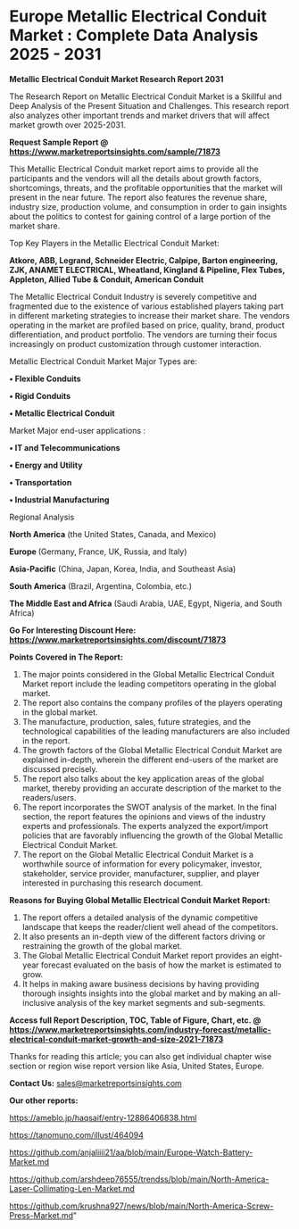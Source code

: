 # Europe Metallic Electrical Conduit Market : Complete Data Analysis 2025 - 2031

<strong>Metallic Electrical Conduit Market Research Report 2031</strong>

The Research Report on Metallic Electrical Conduit Market is a Skillful and Deep Analysis of the Present Situation and Challenges. This research report also analyzes other important trends and market drivers that will affect market growth over 2025-2031.

<strong>Request Sample Report @ <a href=https://www.marketreportsinsights.com/sample/71873>https://www.marketreportsinsights.com/sample/71873</a></strong>

This Metallic Electrical Conduit market report aims to provide all the participants and the vendors will all the details about growth factors, shortcomings, threats, and the profitable opportunities that the market will present in the near future. The report also features the revenue share, industry size, production volume, and consumption in order to gain insights about the politics to contest for gaining control of a large portion of the market share.

Top Key Players in the Metallic Electrical Conduit Market:

<strong>Atkore, ABB, Legrand, Schneider Electric, Calpipe, Barton engineering, ZJK, ANAMET ELECTRICAL, Wheatland, Kingland & Pipeline, Flex Tubes, Appleton, Allied Tube & Conduit, American Conduit</strong>

The Metallic Electrical Conduit Industry is severely competitive and fragmented due to the existence of various established players taking part in different marketing strategies to increase their market share. The vendors operating in the market are profiled based on price, quality, brand, product differentiation, and product portfolio. The vendors are turning their focus increasingly on product customization through customer interaction.

Metallic Electrical Conduit Market Major Types are:

<strong>• Flexible Conduits

• Rigid Conduits

• Metallic Electrical Conduit</strong>

Market Major end-user applications :

<strong>• IT and Telecommunications

• Energy and Utility

• Transportation

• Industrial Manufacturing</strong>

Regional Analysis

</u><strong><b>North America</b></strong> (the United States, Canada, and Mexico)

<strong><b>Europe </b></strong>(Germany, France, UK, Russia, and Italy)

<strong><b>Asia-Pacific</b></strong> (China, Japan, Korea, India, and Southeast Asia)

<strong><b>South America</b></strong> (Brazil, Argentina, Colombia, etc.)

<strong><b>The Middle East and Africa</b></strong> (Saudi Arabia, UAE, Egypt, Nigeria, and South Africa)

<strong>Go For Interesting Discount Here: <a href=https://www.marketreportsinsights.com/discount/71873>https://www.marketreportsinsights.com/discount/71873</a></strong>

<strong>Points Covered in The Report:</strong>
<ol>
  <li>The major points considered in the Global Metallic Electrical Conduit Market report include the leading competitors operating in the global market.</li>
  <li>The report also contains the company profiles of the players operating in the global market.</li>
  <li>The manufacture, production, sales, future strategies, and the technological capabilities of the leading manufacturers are also included in the report.</li>
  <li>The growth factors of the Global Metallic Electrical Conduit Market are explained in-depth, wherein the different end-users of the market are discussed precisely.</li>
  <li>The report also talks about the key application areas of the global market, thereby providing an accurate description of the market to the readers/users.</li>
  <li>The report incorporates the SWOT analysis of the market. In the final section, the report features the opinions and views of the industry experts and professionals. The experts analyzed the export/import policies that are favorably influencing the growth of the Global Metallic Electrical Conduit Market.</li>
  <li>The report on the Global Metallic Electrical Conduit Market is a worthwhile source of information for every policymaker, investor, stakeholder, service provider, manufacturer, supplier, and player interested in purchasing this research document.</li>
</ol>
<strong>Reasons for Buying Global Metallic Electrical Conduit Market Report:</strong>

<ol>
  <li>The report offers a detailed analysis of the dynamic competitive landscape that keeps the reader/client well ahead of the competitors.</li>
  <li>It also presents an in-depth view of the different factors driving or restraining the growth of the global market.</li>
  <li>The Global Metallic Electrical Conduit Market report provides an eight-year forecast evaluated on the basis of how the market is estimated to grow.</li>
  <li>It helps in making aware business decisions by having providing thorough insights insights into the global market and by making an all-inclusive analysis of the key market segments and sub-segments.</li>
</ol>
<strong>Access full Report Description, TOC, Table of Figure, Chart, etc. @ <a href=https://www.marketreportsinsights.com/industry-forecast/metallic-electrical-conduit-market-growth-and-size-2021-71873>https://www.marketreportsinsights.com/industry-forecast/metallic-electrical-conduit-market-growth-and-size-2021-71873</a></strong>


Thanks for reading this article; you can also get individual chapter wise section or region wise report version like Asia, United States, Europe.

<strong>Contact Us:</strong>
sales@marketreportsinsights.com

<strong>Our other reports:</strong>

<a href=https://ameblo.jp/haqsaif/entry-12886406838.html>https://ameblo.jp/haqsaif/entry-12886406838.html</a>

<a href=https://tanomuno.com/illust/464094>https://tanomuno.com/illust/464094</a>

<a href=https://github.com/anjaliiii21/aa/blob/main/Europe-Watch-Battery-Market.md>https://github.com/anjaliiii21/aa/blob/main/Europe-Watch-Battery-Market.md</a>

<a href=https://github.com/arshdeep76555/trendss/blob/main/North-America-Laser-Collimating-Len-Market.md>https://github.com/arshdeep76555/trendss/blob/main/North-America-Laser-Collimating-Len-Market.md</a>

<a href=https://github.com/krushna927/news/blob/main/North-America-Screw-Press-Market.md>https://github.com/krushna927/news/blob/main/North-America-Screw-Press-Market.md</a>"
